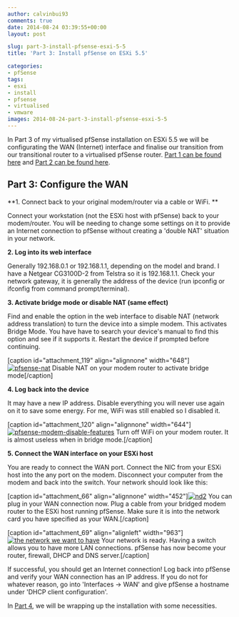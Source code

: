 ```yaml
---
author: calvinbui93
comments: true
date: 2014-08-24 03:39:55+00:00
layout: post

slug: part-3-install-pfsense-esxi-5-5
title: 'Part 3: Install pfSense on ESXi 5.5'

categories:
- pfSense
tags:
- esxi
- install
- pfsense
- virtualised
- vmware
images: 2014-08-24-part-3-install-pfsense-esxi-5-5
---
```


In Part 3 of my virtualised pfSense installation on ESXi 5.5 we will be configurating the WAN (Internet) interface and finalise our transition from our transitional router to a virtualised pfSense router. [Part 1 can be found here](https://calvin.me/part-1-install-pfsense-on-esxi-5-5/) and [Part 2 can be found here](https://calvin.me/part-2-install-pfsense-esxi-5-5/).

<!-- more -->


## Part 3: Configure the WAN


**1. Connect back to your original modem/router via a cable or WiFi. **

Connect your workstation (not the ESXi host with pfSense) back to your modem/router. You will be needing to change some settings on it to provide an Internet connection to pfSense without creating a 'double NAT' situation in your network.

**2. Log into its web interface**

Generally 192.168.0.1 or 192.168.1.1, depending on the model and brand. I have a Netgear CG3100D-2 from Telstra so it is 192.168.1.1. Check your network gateway, it is generally the address of the device (run ipconfig or ifconfig from command prompt/terminal).

**3. Activate bridge mode or disable NAT (same effect)**

Find and enable the option in the web interface to disable NAT (network address translation) to turn the device into a simple modem. This activates Bridge Mode. You have have to search your device's manual to find this option and see if it supports it. Restart the device if prompted before continuing.

[caption id="attachment_119" align="alignnone" width="648"][![pfsense-nat](/images/{{page.images}}/34.png)](/images/{{page.images}}/34.png) Disable NAT on your modem router to activate bridge mode[/caption]

**4. Log back into the device**

It may have a new IP address. Disable everything you will never use again on it to save some energy. For me, WiFi was still enabled so I disabled it.

[caption id="attachment_120" align="alignnone" width="644"][![pfsense-modem-disable-features](/images/{{page.images}}/35.png)](/images/{{page.images}}/35.png) Turn off WiFi on your modem router. It is almost useless when in bridge mode.[/caption]

**5. Connect the WAN interface on your ESXi host**

You are ready to connect the WAN port. Connect the NIC from your ESXi host into the any port on the modem. Disconnect your computer from the modem and back into the switch. Your network should look like this:

[caption id="attachment_66" align="alignnone" width="452"][![nd2](/images/{{page.images}}/nd2.png)](/images/{{page.images}}/nd2.png) You can plug in your WAN connection now. Plug a cable from your bridged modem router to the ESXi host running pfSense. Make sure it is into the network card you have specified as your WAN.[/caption]

[caption id="attachment_69" align="alignleft" width="963"][![the network we want to have](/images/{{page.images}}/network-diagram.png)](/images/{{page.images}}/network-diagram.png) Your network is ready. Having a switch allows you to have more LAN connections. pfSense has now become your router, firewall, DHCP and DNS server.[/caption]

If successful, you should get an Internet connection! Log back into pfSense and verify your WAN connection has an IP address. If you do not for whatever reason, go into 'Interfaces -> WAN' and give pfSense a hostname under 'DHCP client configuration'.

In [Part 4](https://calvin.me/part-4-install-pfsense-esxi-5-5/), we will be wrapping up the installation with some necessities.
